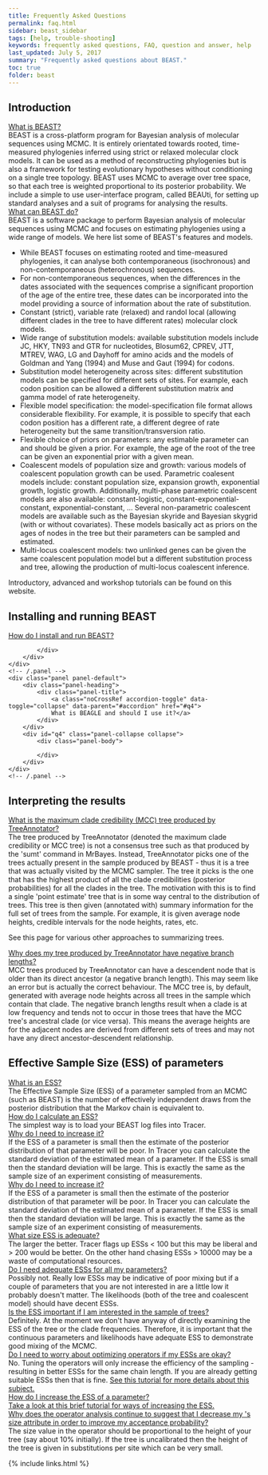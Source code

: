 ```yaml
---
title: Frequently Asked Questions
permalink: faq.html
sidebar: beast_sidebar
tags: [help, trouble-shooting]
keywords: frequently asked questions, FAQ, question and answer, help
last_updated: July 5, 2017
summary: "Frequently asked questions about BEAST."
toc: true
folder: beast
---
```


## Introduction
<div class="panel-group" id="accordion">
	<div class="panel panel-default">
		<div class="panel-heading">
			<div class="panel-title">
				<a class="noCrossRef accordion-toggle" data-toggle="collapse" data-parent="#accordion" href="#q1">What is BEAST?</a>
			</div>
		</div>
		<div id="q1" class="panel-collapse collapse noCrossRef">
			<div class="panel-body">
				BEAST is a cross-platform program for Bayesian analysis of molecular sequences using MCMC. 
				It is entirely orientated towards rooted, time-measured phylogenies inferred using strict or relaxed molecular clock models. 
				It can be used as a method of reconstructing phylogenies but is also a framework for testing evolutionary hypotheses without conditioning on a single tree topology. 
				BEAST uses MCMC to average over tree space, so that each tree is weighted proportional to its posterior probability. 
				We include a simple to use user-interface program, called BEAUti, for setting up standard analyses and a suit of programs for analysing the results. 
			</div>
		</div>
	</div>
	<!-- /.panel -->
	<div class="panel panel-default">
		<div class="panel-heading">
			<div class="panel-title">
				<a class="noCrossRef accordion-toggle" data-toggle="collapse" data-parent="#accordion" href="#q2">What can BEAST do?</a>
			</div>
		</div>
		<div id="q2" class="panel-collapse collapse noCrossRef">
			<div class="panel-body">
			    BEAST is a software package to perform Bayesian analysis of molecular sequences using MCMC and focuses on estimating phylogenies using a wide range of models.
                We here list some of BEAST's features and models.
                <ul>
                  <li>While BEAST focuses on estimating rooted and time-measured phylogenies, it can analyse both contemporaneous (isochronous) and non-contemporaneous (heterochronous) sequences.</li>
                  <li>For non-contemporaneous sequences, when the differences in the dates associated with the sequences comprise a significant proportion of the age of the entire tree, these dates can be incorporated into the model providing a source of information about the rate of substitution.</li>
                  <li>Constant (strict), variable rate (relaxed) and randol local (allowing different clades in the tree to have different rates) molecular clock models.</li>
                  <li>Wide range of substitution models: available substitution models include JC, HKY, TN93 and GTR for nucleotides, Blosum62, CPREV, JTT, MTREV, WAG, LG and Dayhoff for amino acids and the models of Goldman and Yang (1994) and Muse and Gaut (1994) for codons.</li>
                  <li>Substitution model heterogeneity across sites: different substitution models can be specified for different sets of sites. 
                  For example, each codon position can be allowed a different substitution matrix and gamma model of rate heterogeneity.</li>
                  <li>Flexible model specification: the model-specification file format allows considerable flexibility. 
                  For example, it is possible to specify that each codon position has a different rate, a different degree of rate heterogeneity but the same transition/transversion ratio.</li>
                  <li>Flexible choice of priors on parameters: any estimable parameter can and should be given a prior. 
                  For example, the age of the root of the tree can be given an exponential prior with a given mean.</li>
                  <li>Coalescent models of population size and growth: various models of coalescent population growth can be used.
                  Parametric coalesent models include: constant population size, expansion growth, exponential growth, logistic growth.
                  Additionally, multi-phase parametric coalescent models are also available: constant-logistic, constant-exponential-constant, exponential-constant, ...
                  Several non-parametric coalescent models are available such as the Bayesian skyride and Bayesian skygrid (with or without covariates).
                  These models basically act as priors on the ages of nodes in the tree but their parameters can be sampled and estimated.</li>
                 <li>Multi-locus coalescent models: two unlinked genes can be given the same coalescent population model but a different substitution process and tree, allowing the production of multi-locus coalescent inference.</li>
                </ul>
				Introductory, advanced and workshop tutorials can be found on this website.
			</div>
		</div>
	</div>
</div>
<!-- /.panel-group -->

## Installing and running BEAST	
<div class="panel-group" id="accordion">
	<!-- /.panel -->
	<div class="panel panel-default">
		<div class="panel-heading">
			<div class="panel-title">
				<a class="noCrossRef accordion-toggle" data-toggle="collapse" data-parent="#accordion" href="#q3">
				How do I install and run BEAST?</a>
			</div>
		</div>
		<div id="q3" class="panel-collapse collapse noCrossRef">
			<div class="panel-body">
			
			</div>
		</div>
	</div>
	<!-- /.panel -->
	<div class="panel panel-default">
		<div class="panel-heading">
			<div class="panel-title">
				<a class="noCrossRef accordion-toggle" data-toggle="collapse" data-parent="#accordion" href="#q4">
				What is BEAGLE and should I use it?</a>
			</div>
		</div>
		<div id="q4" class="panel-collapse collapse">
			<div class="panel-body">

			</div>
		</div>
	</div>
	<!-- /.panel -->
</div>
<!-- /.panel-group -->

## Interpreting the results	
<div class="panel-group" id="accordion">
	<!-- /.panel -->
	<div class="panel panel-default">
		<div class="panel-heading">
			<div class="panel-title">
				<a class="noCrossRef accordion-toggle" data-toggle="collapse" data-parent="#accordion" href="#q5">
What is the maximum clade credibility (MCC) tree produced by TreeAnnotator?
				</a>
			</div>
		</div>
		<div id="q5" class="panel-collapse collapse noCrossRef">
			<div class="panel-body">
The tree produced by TreeAnnotator (denoted the maximum clade credibility or MCC tree) is not a consensus tree such as that produced by the 'sumt' command in MrBayes. Instead, TreeAnnotator picks one of the trees actually present in the sample produced by BEAST - thus it is a tree that was actually visited by the MCMC sampler. The tree it picks is the one that has the highest product of all the clade credibilities (posterior probabilities) for all the clades in the tree. The motivation with this is to find a single 'point estimate' tree that is in some way central to the distribution of trees. This tree is then given (annotated with) summary information for the full set of trees from the sample. For example, it is given average node heights, credible intervals for the node heights, rates, etc. 

See this page for various other approaches to summarizing trees.
			</div>
		</div>
	</div>
	<!-- /.panel -->
	<div class="panel panel-default">
		<div class="panel-heading">
			<div class="panel-title">
				<a class="noCrossRef accordion-toggle" data-toggle="collapse" data-parent="#accordion" href="#q6">
Why does my tree produced by TreeAnnotator have negative branch lengths?
				</a>
			</div>
		</div>
		<div id="q6" class="panel-collapse collapse">
			<div class="panel-body">
MCC trees produced by TreeAnnotator can have a descendent node that is older than its direct ancestor (a negative branch length). This may seem like an error but is actually the correct behaviour. The MCC tree is, by default, generated with average node heights across all trees in the sample which contain that clade. The negative branch lengths result when a clade is at low frequency and tends not to occur in those trees that have the MCC tree's ancestral clade (or vice versa). This means the average heights are for the adjacent nodes are derived from different sets of trees and may not have any direct ancestor-descendent relationship.
			</div>
		</div>
	</div>
	<!-- /.panel -->
</div>
<!-- /.panel-group -->

## Effective Sample Size (ESS) of parameters	
<div class="panel-group" id="accordion">
	<!-- /.panel -->
	<div class="panel panel-default">
		<div class="panel-heading">
			<div class="panel-title">
				<a class="noCrossRef accordion-toggle" data-toggle="collapse" data-parent="#accordion" href="#q7">
What is an ESS?
				</a>
			</div>
		</div>
		<div id="q7" class="panel-collapse collapse noCrossRef">
			<div class="panel-body">
The Effective Sample Size (ESS) of a parameter sampled from an MCMC (such as BEAST) is the number of effectively independent draws from the posterior distribution that the Markov chain is equivalent to.
			</div>
		</div>
	</div>
	<!-- /.panel -->
	<div class="panel panel-default">
		<div class="panel-heading">
			<div class="panel-title">
				<a class="noCrossRef accordion-toggle" data-toggle="collapse" data-parent="#accordion" href="#q8">
How do I calculate an ESS?
				</a>
			</div>
		</div>
		<div id="q8" class="panel-collapse collapse">
			<div class="panel-body">
The simplest way is to load your BEAST log files into Tracer.
			</div>
		</div>
	</div>
	<!-- /.panel -->
	<div class="panel panel-default">
		<div class="panel-heading">
			<div class="panel-title">
				<a class="noCrossRef accordion-toggle" data-toggle="collapse" data-parent="#accordion" href="#q9">
Why do I need to increase it?
				</a>
			</div>
		</div>
		<div id="q9" class="panel-collapse collapse">
			<div class="panel-body">
If the ESS of a parameter is small then the estimate of the posterior distribution of that parameter will be poor. In Tracer you can calculate the standard deviation of the estimated mean of a parameter. If the ESS is small then the standard deviation will be large. This is exactly the same as the sample size of an experiment consisting of measurements.
			</div>
		</div>
	</div>
	<!-- /.panel -->
	<div class="panel panel-default">
		<div class="panel-heading">
			<div class="panel-title">
				<a class="noCrossRef accordion-toggle" data-toggle="collapse" data-parent="#accordion" href="#q10">
Why do I need to increase it?
				</a>
			</div>
		</div>
		<div id="q10" class="panel-collapse collapse">
			<div class="panel-body">
If the ESS of a parameter is small then the estimate of the posterior distribution of that parameter will be poor. In Tracer you can calculate the standard deviation of the estimated mean of a parameter. If the ESS is small then the standard deviation will be large. This is exactly the same as the sample size of an experiment consisting of measurements.
			</div>
		</div>
	</div>
	<!-- /.panel -->
	<div class="panel panel-default">
		<div class="panel-heading">
			<div class="panel-title">
				<a class="noCrossRef accordion-toggle" data-toggle="collapse" data-parent="#accordion" href="#q11">
What size ESS is adequate?
				</a>
			</div>
		</div>
		<div id="q11" class="panel-collapse collapse">
			<div class="panel-body">
The larger the better. Tracer flags up ESSs < 100 but this may be liberal and > 200 would be better. On the other hand chasing ESSs > 10000 may be a waste of computational resources.
			</div>
		</div>
	</div>
	<!-- /.panel -->
	<div class="panel panel-default">
		<div class="panel-heading">
			<div class="panel-title">
				<a class="noCrossRef accordion-toggle" data-toggle="collapse" data-parent="#accordion" href="#q12">
Do I need adequate ESSs for all my parameters?
				</a>
			</div>
		</div>
		<div id="q12" class="panel-collapse collapse">
			<div class="panel-body">
Possibly not. Really low ESSs may be indicative of poor mixing but if a couple of parameters that you are not interested in are a little low it probably doesn't matter. The likelihoods (both of the tree and coalescent model) should have decent ESSs.
			</div>
		</div>
	</div>
	<!-- /.panel -->
	<div class="panel panel-default">
		<div class="panel-heading">
			<div class="panel-title">
				<a class="noCrossRef accordion-toggle" data-toggle="collapse" data-parent="#accordion" href="#q13">
Is the ESS important if I am interested in the sample of trees?
				</a>
			</div>
		</div>
		<div id="q13" class="panel-collapse collapse">
			<div class="panel-body">
Definitely. At the moment we don't have anyway of directly examining the ESS of the tree or the clade frequencies. Therefore, it is important that the continuous parameters and likelihoods have adequate ESS to demonstrate good mixing of the MCMC.
			</div>
		</div>
	</div>
	<!-- /.panel -->
    	<div class="panel panel-default">
    		<div class="panel-heading">
    			<div class="panel-title">
    				<a class="noCrossRef accordion-toggle" data-toggle="collapse" data-parent="#accordion" href="#q14">
    Do I need to worry about optimizing operators if my ESSs are okay?
    				</a>
    			</div>
    		</div>
    		<div id="q14" class="panel-collapse collapse">
    			<div class="panel-body">
        No. Tuning the operators will only increase the efficiency of the sampling - resulting in better ESSs for the same chain length. If you are already getting suitable ESSs then that is fine. 
        <a href="ess_tutorial.html">See this tutorial for more details about this subject.</a></div>
    		</div>
    	</div>
	<!-- /.panel -->
	<div class="panel panel-default">
		<div class="panel-heading">
			<div class="panel-title">
				<a class="noCrossRef accordion-toggle" data-toggle="collapse" data-parent="#accordion" href="#q14">
How do I increase the ESS of a parameter?
				</a>
			</div>
		</div>
		<div id="q14" class="panel-collapse collapse">
			<div class="panel-body">
<a href="ess_tutorial.html">Take a look at this brief tutorial for ways of increasing the ESS.</a>
			</div>
		</div>
	</div>
	<!-- /.panel -->
    	<div class="panel panel-default">
    		<div class="panel-heading">
    			<div class="panel-title">
    				<a class="noCrossRef accordion-toggle" data-toggle="collapse" data-parent="#accordion" href="#q14">
    Why does the operator analysis continue to suggest that I decrease my <subtreeSlide>'s size attribute in order to improve my acceptance probability?
    				</a>
    			</div>
    		</div>
    		<div id="q14" class="panel-collapse collapse">
    			<div class="panel-body">
    The size value in the <subtreeSlide> operator should be proportional to the height of your tree (say about 10% initially). 
    If the tree is uncalibrated then the height of the tree is given in substitutions per site which can be very small.
    			</div>
    		</div>
    	</div>
	<!-- /.panel -->
</div>
<!-- /.panel-group -->

{% include links.html %}
